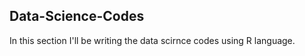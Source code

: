 ## Data-Science-Codes ##
In this section I'll be writing the data scirnce codes using R language.  
    
 
